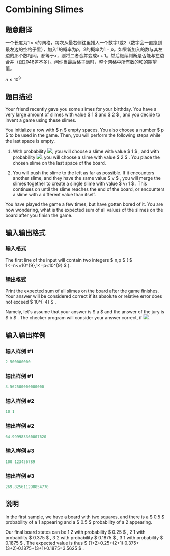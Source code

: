 # Combining Slimes

## 题意翻译

一个长度为$1×n$的网格，每次从最右侧往里推入一个数字$1$或$2$（数字会一直跑到最左边的空格子里），加入$1$的概率为$p$，$2$的概率为$1-p$。如果新加入的数与其左边的那个数相同，都等于$x$，则将二者合并变成$x+1$。然后继续判断是否能与左边合并（跟$2048$差不多）。问你当最后格子满时，整个网格中所有数的和的期望值。

$n≤10^9$

## 题目描述

Your friend recently gave you some slimes for your birthday. You have a very large amount of slimes with value $ 1 $ and $ 2 $ , and you decide to invent a game using these slimes.

You initialize a row with $ n $ empty spaces. You also choose a number $ p $ to be used in the game. Then, you will perform the following steps while the last space is empty.

1. With probability ![](https://cdn.luogu.com.cn/upload/vjudge_pic/CF618G/bb27be5e0466e1c87e83bd592f5ebec1f3679c2d.png), you will choose a slime with value $ 1 $ , and with probability ![](https://cdn.luogu.com.cn/upload/vjudge_pic/CF618G/c1a5ec97692fc955705c1d6dbdc8e7857800ac46.png), you will choose a slime with value $ 2 $ . You place the chosen slime on the last space of the board.

2. You will push the slime to the left as far as possible. If it encounters another slime, and they have the same value $ v $ , you will merge the slimes together to create a single slime with value $ v+1 $ . This continues on until the slime reaches the end of the board, or encounters a slime with a different value than itself.

You have played the game a few times, but have gotten bored of it. You are now wondering, what is the expected sum of all values of the slimes on the board after you finish the game.

## 输入输出格式

### 输入格式

The first line of the input will contain two integers $ n,p $ ( $ 1<=n<=10^{9},1<=p&lt;10^{9} $ ).

### 输出格式

Print the expected sum of all slimes on the board after the game finishes. Your answer will be considered correct if its absolute or relative error does not exceed $ 10^{-4} $ .

Namely, let's assume that your answer is $ a $ and the answer of the jury is $ b $ . The checker program will consider your answer correct, if ![](https://cdn.luogu.com.cn/upload/vjudge_pic/CF618G/52c84cb27b50fce8b08f35fa39c1f083ebd1a014.png).

## 输入输出样例

### 输入样例 #1

```cpp
2 500000000

```
### 输出样例 #1

```cpp
3.562500000000000

```
### 输入样例 #2

```cpp
10 1

```
### 输出样例 #2

```cpp
64.999983360007620

```
### 输入样例 #3

```cpp
100 123456789

```
### 输出样例 #3

```cpp
269.825611298854770

```
## 说明

In the first sample, we have a board with two squares, and there is a $ 0.5 $ probability of a 1 appearing and a $ 0.5 $ probability of a 2 appearing.

Our final board states can be 1 2 with probability $ 0.25 $ , 2 1 with probability $ 0.375 $ , 3 2 with probability $ 0.1875 $ , 3 1 with probability $ 0.1875 $ . The expected value is thus $ (1+2)·0.25+(2+1)·0.375+(3+2)·0.1875+(3+1)·0.1875=3.5625 $ .


